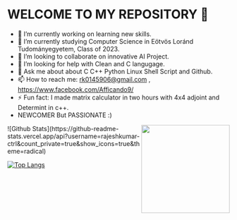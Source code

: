 # WELCOME TO MY REPOSITORY  👋

- 🔭 I’m currently working on learning new skills.
- 🌱 I’m currently studying Computer Science in Eötvös Loránd Tudományegyetem, Class of 2023.
- 👯 I’m looking to collaborate on innovative AI Project.
- 🤔 I’m looking for help with Clean and C langugage.
- 💬 Ask me about about C C++ Python Linux Shell Script and Github.
- 📫 How to reach me: rk0145906@gmail.com , https://www.facebook.com/Afficando9/
- ⚡ Fun fact: I made matrix calculator in two hours with 4x4 adjoint and Determint in c++.
- NEWCOMER But PASSIONATE :)
<img align='right' src="https://media.giphy.com/media/M9gbBd9nbDrOTu1Mqx/giphy.gif" width="200">
![Github Stats](https://github-readme-stats.vercel.app/api?username=rajeshkumar-ctrl&count_private=true&show_icons=true&theme=radical)

[![Top Langs](https://github-readme-stats.vercel.app/api/top-langs/?username=rajeshkumar-ctrl&count_private=true&theme=radical)](https://github.com/anuraghazra/github-readme-stats)
